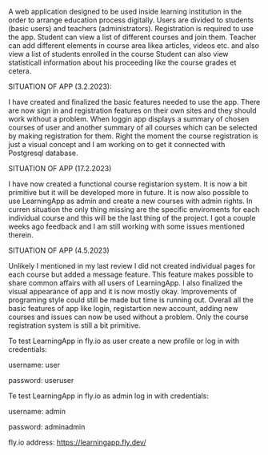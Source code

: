 A web application designed to be used inside learning institution in the order to arrange education process digitally. 
Users are divided to students (basic users) and teachers (administrators). Registration is required to use the app. 
Student can view a list of different courses and join them. 
Teacher can add different elements in course area likea articles, videos etc. and also view a list of students enrolled in the course Student can 
also view statisticall information about his proceeding like the course grades et cetera.


SITUATION OF APP (3.2.2023):

I have created and finalized the basic features needed to use the app. There are now sign in and registration features on their own sites
and they should work without a problem. When loggin app displays a summary of chosen courses of user and another summary of all courses
which can be selected by making registration for them. Right the moment the course registration is just a visual concept and I am working
on to get it connected with Postgresql database.

SITUATION OF APP (17.2.2023)

I have now created a functional course registarion system. It is now a bit primitive but it will be developed more in future.
It is now also possible to use LearningApp as admin and create a new courses with admin rights. In curren situation the only thing
missing are the specific enviroments for each individual course and this will be the last thing of the project. I got a couple weeks
ago feedback and I am still working with some issues mentioned therein.

SITUATION OF APP (4.5.2023)

Unlikely I mentioned in my last review I did not created individual pages for each course but added a message feature.
This feature makes possible to share common affairs with all users of LearningApp. I also finalized the visual appearance of app
and it is now mostly okay. Improvements of programing style could still be made but time is running out. Overall all the basic features 
of app like login, registartion new account, adding new courses and issues can now be used without a problem. Only the course registration
system is still a bit primitive.

To test LearningApp in fly.io as user create a new profile or log in with credentials:

username: user

password: useruser


Te test LearningApp in fly.io as admin log in with credentials:

username: admin

password: adminadmin


fly.io address: https://learningapp.fly.dev/
